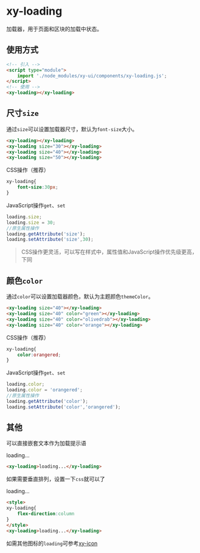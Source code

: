 # xy-loading

加载器，用于页面和区块的加载中状态。

## 使用方式

```html
<!-- 引入 -->
<script type="module">
    import './node_modules/xy-ui/components/xy-loading.js';
</script>
<!-- 使用 -->
<xy-loading></xy-loading>
```

## 尺寸`size`

通过`size`可以设置加载器尺寸，默认为`font-size`大小。

<xy-loading></xy-loading>
<xy-loading size="30"></xy-loading>
<xy-loading size="40"></xy-loading>
<xy-loading size="50"></xy-loading>

```html
<xy-loading></xy-loading>
<xy-loading size="30"></xy-loading>
<xy-loading size="40"></xy-loading>
<xy-loading size="50"></xy-loading>
```

CSS操作（推荐）

```css
xy-loading{
    font-size:30px;
}
```

JavaScript操作`get`、`set`

```js
loading.size;
loading.size = 30;
//原生属性操作
loading.getAttribute('size');
loading.setAttribute('size',30);
```

> CSS操作更灵活，可以写在样式中，属性值和JavaScript操作优先级更高，下同

## 颜色`color`

通过`color`可以设置加载器颜色，默认为主题颜色`themeColor`。

<xy-loading size="40"></xy-loading>
<xy-loading size="40" color="green"></xy-loading>
<xy-loading size="40" color="olivedrab"></xy-loading>
<xy-loading size="40" color="orange"></xy-loading>

```html
<xy-loading size="40"></xy-loading>
<xy-loading size="40" color="green"></xy-loading>
<xy-loading size="40" color="olivedrab"></xy-loading>
<xy-loading size="40" color="orange"></xy-loading>
```

CSS操作（推荐）

```css
xy-loading{
    color:orangered;
}
```

JavaScript操作`get`、`set`

```js
loading.color;
loading.color = 'orangered';
//原生属性操作
loading.getAttribute('color');
loading.setAttribute('color','orangered');
```

## 其他

可以直接嵌套文本作为加载提示语

<xy-loading>loading...</xy-loading>

```html
<xy-loading>loading...</xy-loading>
```

如果需要垂直排列，设置一下`css`就可以了

<xy-loading style="flex-direction:column">loading...</xy-loading>

```html
<style>
xy-loading{
    flex-direction:column
}
</style>
<xy-loading>loading...</xy-loading>
```

如需其他图标的`loading`可参考[xy-icon](xy-icon?id=旋转spin)
